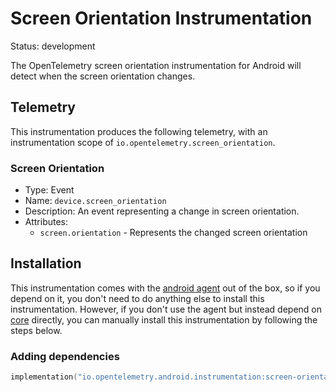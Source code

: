 # Screen Orientation Instrumentation

Status: development

The OpenTelemetry screen orientation instrumentation for Android will detect when the screen
orientation changes.

## Telemetry

This instrumentation produces the following telemetry, with an instrumentation
scope of `io.opentelemetry.screen_orientation`.

### Screen Orientation

* Type: Event
* Name: `device.screen_orientation`
* Description: An event representing a change in screen orientation.
* Attributes:
    * `screen.orientation` - Represents the changed screen orientation

## Installation

This instrumentation comes with the [android agent](../../android-agent) out of the box, so
if you depend on it, you don't need to do anything else to install this instrumentation. However, if
you don't use the agent but instead depend on [core](../../core) directly, you can
manually install this instrumentation by following the steps below.

### Adding dependencies

```kotlin
implementation("io.opentelemetry.android.instrumentation:screen-orientation:LATEST_VERSION")
```
